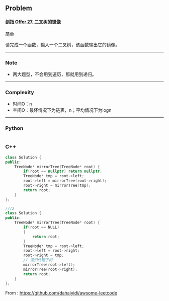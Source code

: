 ## Problem

#### [剑指 Offer 27. 二叉树的镜像](https://leetcode-cn.com/problems/er-cha-shu-de-jing-xiang-lcof/)

简单

请完成一个函数，输入一个二叉树，该函数输出它的镜像。



------

### Note

- 两大题型，不会用到遍历，那就用到递归。

------

### Complexity

- 时间O：n
- 空间O：最坏情况下为链表，n；平均情况下为logn

------

### Python

```python

```

### C++

```C++
class Solution {
public:
    TreeNode* mirrorTree(TreeNode* root) {
        if(root == nullptr) return nullptr;
        TreeNode* tmp = root->left;
        root->left = mirrorTree(root->right);
        root->right = mirrorTree(tmp);
        return root;
    }
};

///2
class Solution {
public:
    TreeNode* mirrorTree(TreeNode* root) {
        if(root == NULL)
        {
            return root;
        }
        TreeNode* tmp = root->left;
        root->left = root->right;
        root->right = tmp;
        // 递归处理子树
        mirrorTree(root->left);
        mirrorTree(root->right);
        return root;
    }
};
```



From : https://github.com/dahaiyidi/awsome-leetcode

